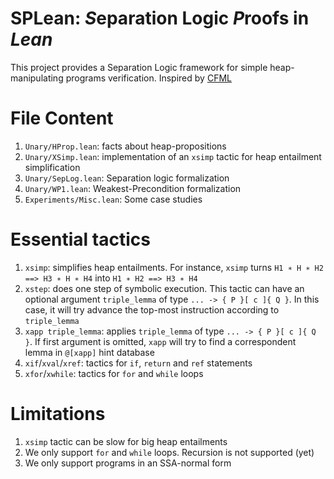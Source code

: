 # SPLean: *S*eparation Logic *P*roofs in *Lean*

This project provides a Separation Logic framework for simple heap-manipulating programs verification. Inspired by [CFML](https://softwarefoundations.cis.upenn.edu/slf-current/index.html)

# File Content

1. `Unary/HProp.lean`: facts about heap-propositions 
2. `Unary/XSimp.lean`: implementation of an `xsimp` tactic for heap entailment simplification
3. `Unary/SepLog.lean`: Separation logic formalization
4. `Unary/WP1.lean`: Weakest-Precondition formalization
5. `Experiments/Misc.lean`: Some case studies

# Essential tactics

1. `xsimp`: simplifies heap entailments. For instance, `xsimp` turns `H1 ∗ H ∗ H2 ==> H3 ∗ H ∗ H4` into `H1 ∗ H2 ==> H3 ∗ H4`
2. `xstep`: does one step of symbolic execution. This tactic can have an optional argument `triple_lemma` of type `... -> { P }[ c ]{ Q }`. In this case, it will try advance the top-most instruction according to `triple_lemma`
3. `xapp triple_lemma`: applies `triple_lemma` of type `... -> { P }[ c ]{ Q }`. If first argument is omitted, `xapp` will try to find a correspondent lemma in `@[xapp]` hint database
4. `xif`/`xval`/`xref`: tactics for `if`, `return` and `ref` statements
5. `xfor`/`xwhile`: tactics for `for` and `while` loops

# Limitations 
1. `xsimp` tactic can be slow for big heap entailments
2. We only support `for` and `while` loops. Recursion is not supported (yet)
3. We only support programs in an SSA-normal form
